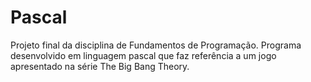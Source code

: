 # Pascal
Projeto final da disciplina de Fundamentos de Programação. 
Programa desenvolvido em linguagem pascal que faz referência a um jogo apresentado na série The Big Bang Theory.
